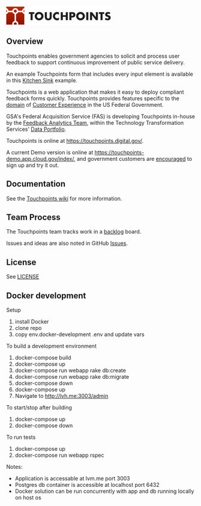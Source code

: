 ![Touchpoints Logo](https://github.com/GSA/touchpoints/blob/main/app/assets/images/touchpoints-logo-@2x.png?raw=true)

## Overview

Touchpoints enables government agencies
to solicit and process user feedback to
support continuous improvement of public service delivery.

An example Touchpoints form that includes every input element
is available in this
[Kitchen Sink](https://touchpoints.app.cloud.gov/touchpoints/34d93e4e/submit)
example.

Touchpoints is a web application
that makes it easy to deploy
compliant feedback forms quickly.
Touchpoints provides features specific to the
[domain](https://en.wikipedia.org/wiki/Domain-driven_design/) of
[Customer Experience](https://www.performance.gov/cx/)
in the US Federal Government.

GSA's Federal Acquisition Service (FAS) is developing Touchpoints in-house by the
[Feedback Analytics Team](mailto:feedback-analytics@gsa.gov),
within the Technology Transformation Services'
[Data Portfolio](https://www.gsa.gov/about-us/organization/federal-acquisition-service/technology-transformation-services/tts-solutions#data).

Touchpoints is online at <https://touchpoints.digital.gov/>.

A current Demo version is online at <https://touchpoints-demo.app.cloud.gov/index/>,
and government customers are [encouraged](https://github.com/GSA/touchpoints/wiki/Touchpoints-Demo-Environment/) to sign up and try it out.

## Documentation

See the [Touchpoints wiki](https://github.com/gsa/touchpoints/wiki) for more information.

## Team Process

The Touchpoints team tracks work in a [backlog](https://en.wikipedia.org/wiki/Kanban) board.

Issues and ideas are also noted in GitHub [Issues](https://github.com/gsa/touchpoints/issues).

## License

See [LICENSE](LICENSE.md)

## Docker development

Setup

1. install Docker
2. clone repo
3. copy env.docker-development .env and update vars

To build a development environment

1. docker-compose build
2. docker-compose up 
3. docker-compose run webapp rake db:create
4. docker-compose run webapp rake db:migrate
5. docker-compose down
6. docker-compose up
7. Navigate to http://lvh.me:3003/admin

To start/stop after building
1. docker-compose up
2. docker-compose down

To run tests
1. docker-compose up
2. docker-compose run webapp rspec

Notes:
+  Application is accessable at lvm.me port 3003
+  Postgres db container is accessible at localhost port 6432
+  Docker solution can be run concurrently with app and db running locally on host os


